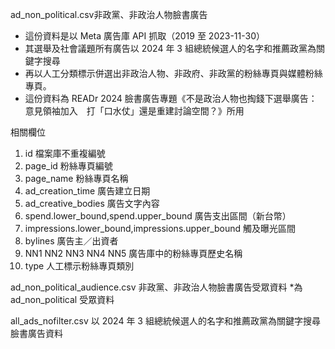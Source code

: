 
ad_non_political.csv非政黨、非政治人物臉書廣告
* 這份資料是以 Meta 廣告庫 API 抓取（2019 至 2023-11-30）
* 其選舉及社會議題所有廣告以 2024 年 3 組總統候選人的名字和推薦政黨為關鍵字搜尋
* 再以人工分類標示併選出非政治人物、非政府、非政黨的粉絲專頁與媒體粉絲專頁。
* 這份資料為 READr 2024 臉書廣告專題《不是政治人物也掏錢下選舉廣告：意見領袖加入　打「口水仗」還是重建討論空間？》所用

相關欄位
1. id 檔案庫不重複編號
2. page_id 粉絲專頁編號
3. page_name 粉絲專頁名稱
4. ad_creation_time 廣告建立日期
5. ad_creative_bodies 廣告文字內容
6. spend.lower_bound,spend.upper_bound 廣告支出區間（新台幣）
8. impressions.lower_bound,impressions.upper_bound 觸及曝光區間
10. bylines 廣告主／出資者
11. NN1 NN2 NN3 NN4 NN5 廣告庫中的粉絲專頁歷史名稱
12. type 人工標示粉絲專頁類別

ad_non_political_audience.csv 非政黨、非政治人物臉書廣告受眾資料
*為 ad_non_political 受眾資料

all_ads_nofilter.csv 以 2024 年 3 組總統候選人的名字和推薦政黨為關鍵字搜尋臉書廣告資料
